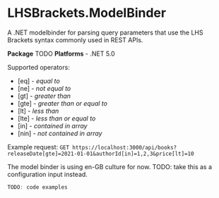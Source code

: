 # LHSBrackets.ModelBinder

A .NET modelbinder for parsing query parameters that use the LHS Brackets syntax commonly used in REST APIs.

**Package** TODO
**Platforms** - .NET 5.0

Supported operators:

- [eq] - _equal to_
- [ne] - _not equal to_
- [gt] - _greater than_
- [gte] - _greater than or equal to_
- [lt] - _less than_
- [lte] - _less than or equal to_
- [in] - _contained in array_
- [nin] - _not contained in array_

Example request: `GET https://localhost:3000/api/books?releaseDate[gte]=2021-01-01&authorId[in]=1,2,3&price[lt]=10`

The model binder is using en-GB culture for now. TODO: take this as a configuration input instead.

```csharp
TODO: code examples
```
